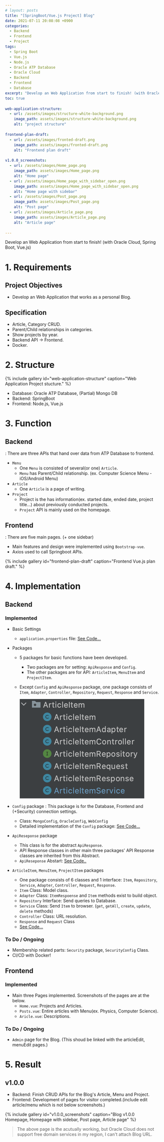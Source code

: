 ```yaml
---
# layout: posts
title: "[SpringBoot/Vue.js Project] Blog"
date: 2021-07-11 20:08:08 +0900
categories:
  - Backend
  - Frontend
  - Project
tags:
  - Spring Boot
  - Vue.js
  - Node.js
  - Oracle ATP Database
  - Oracle Cloud
  - Backend
  - Frontend
  - Database
excerpt: "Develop an Web Application from start to finish! (with Oracle Cloud, Spring Boot, Vue.js)"
toc: true

web-application-structure:
  - url: /assets/images/structure-white-background.png
    image_path: assets/images/structure-white-background.png
    alt: "project structure"

frontend-plan-draft:
  - url: /assets/images/fronted-draft.png
    image_path: assets/images/fronted-draft.png
    alt: "Frontend plan draft"

v1.0.0_screenshots:
  - url: /assets/images/Home_page.png
    image_path: assets/images/Home_page.png
    alt: "Home page"
  - url: /assets/images/Home_page_with_sidebar_open.png
    image_path: assets/images/Home_page_with_sidebar_open.png
    alt: "Home page with sidebar"
  - url: /assets/images/Post_page.png
    image_path: assets/images/Post_page.png
    alt: "Post page"
  - url: /assets/images/Article_page.png
    image_path: assets/images/Article_page.png
    alt: "Article page"

---
```

Develop an Web Application from start to finish! (with Oracle Cloud, Spring Boot, Vue.js)


# 1. Requirements
## Project Objectives
- Develop an Web Application that works as a personal Blog.

## Specification
- Article, Category CRUD.
- Parent/Child relationships in categories.
- Show projects by year.
- Backend API -> Frontend.
- Docker.

# 2. Structure
{% include gallery id="web-application-structure" caption="Web Application Project stucture." %}

- Database: Oracle ATP Database, (Partial) Mongo DB
- Backend: SpringBoot
- Frontend: Node.js, Vue.js

# 3. Function
## Backend
: There are three APIs that hand over data from ATP Database to frontend.

- `Menu`
  - One `Menu` is consisted of several(or one) `Article`.
  - `Menu` has Parent/Child relationship. (ex. Computer Science Menu - iOS/Android Menu)
- `Article`
  - One `Article` is a page of writing.
- `Project`
  - Project is the has information(ex. started date, ended date, project title...) about previously conducted projects.
  - `Project` API is mainly used on the homepage.


## Frontend
: There are five main pages. (+ one sidebar)

- Main features and design were implemented using `Bootstrap-vue`.
- Axios used to call Springboot APIs.


{% include gallery id="frontend-plan-draft" caption="Frontend Vue.js plan draft." %}



# 4. Implementation
## Backend
### Implemented
- Basic Settings
  - `application.properties` file: [See Code...][application.properties file]

- Packages
  - 5 packages for basic functions have been developed.
    - Two packages are for setting: `ApiResponse` and `Config`.
    - The other packages are for API: `ArticleItem`, `MenuItem` and `ProjectItem`.

  - Except `Config` and `ApiResponse` package, one package consists of `Item`, `Adapter`, `Controller`, `Repository`, `Request`, `Response` and `Service`.

    ![One package](/assets/images/backend-package.png)

  
- `Config` package
: This package is for the Database, Frontend and (+Security) connection settings.
  - Class: `MongoConfig`, `OracleConfig`, `WebConfig`
  - Detailed implementation of the `Config` package: [See Code...][Config package implementation]

- `ApiReseponse` package
  - This class is for the abstract `ApiResponse`.
  - API Response classes in other main three packages' API Response classes are inherited from this Abstract.
  - `ApiReseponse` Abstart: [See Code..][ApiResponse package implementation]

- `ArticleItem`, `MenuItem`, `ProjectItem` packages
  - One package consists of 6 classes and 1 interface: `Item`, `Repository`, `Service`, `Adapter`, `Controller`, `Request`, `Response`.
  - `Item` Class: Model class.
  - `Adapter` Class: `ItemRespoense` and `Item` methods exist to build object.
  - `Repository` Interface: Send queries to Database.
  - `Service` Class: Send `Item` to browser. (`get`, `getAll`, `create`, `update`, `delete` methods)
  - `Controller` Class: URL resolution.
  - `Response` and `Request` Class
  - [See Code...][Main API packages implementation]


### To Do / Ongoing
- Membership related parts: `Security` package, `SecurityConfig` Class.
- CI/CD with Docker!

## Frontend
### Implemented
- Main three Pages implemented. Screenshots of the pages are at the below.
  - `Home.vue`: Projects and Articles.
  - `Posts.vue`: Entire articles with Menu(ex. Physics, Computer Science).
  - `Aricle.vue`: Descriptions.

### To Do / Ongoing
 - `Admin` page for the Blog. (This shoud be linked with the articleEdit, menuEdit pages.)



# 5. Result
## v1.0.0
 - Backend: Finish CRUD APIs for the Blog's Article, Menu and Project.
 - Frontend: Development of pages for visitor completed.(include edit article/menu which is not below screenshots.)

{% include gallery id="v1.0.0_screenshots" caption="Blog v1.0.0 Homepage, Homepage with sidebar, Post page, Article page" %}
 > The above page is the acutually working, but Oracle Cloud does not support free domain services in my region, I can't attach Blog URL.


[application.properties file]: /project/Web-Application-SpringBoot-Impementation/#applicationproperties
[Config package implementation]: /project/Web-Application-SpringBoot-Impementation/#config-package

[ApiResponse package implementation]: /project/Web-Application-SpringBoot-Impementation/#apiresponse-package


[Main API packages implementation]: /project/Web-Application-SpringBoot-Impementation/#main-api-packages